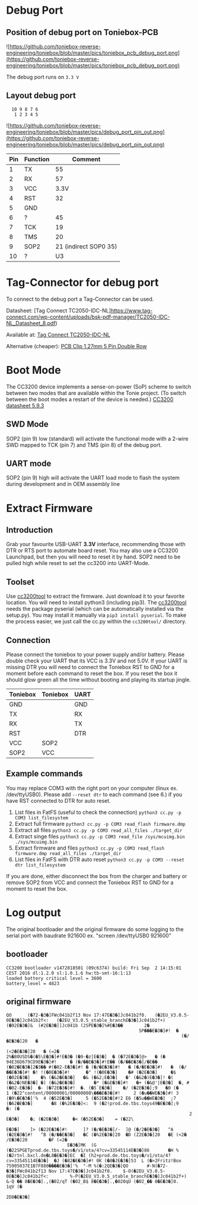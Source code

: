 # Debug Port
## Position of debug port on Toniebox-PCB

![https://github.com/toniebox-reverse-engineering/toniebox/blob/master/pics/toniebox_pcb_debug_port.png](https://github.com/toniebox-reverse-engineering/toniebox/blob/master/pics/toniebox_pcb_debug_port.png)

The debug port runs on `3.3 V`

## Layout debug port
```
  10 9 8 7 6 
   1 2 3 4 5  
```

![https://github.com/toniebox-reverse-engineering/toniebox/blob/master/pics/debug_port_pin_out.png](https://github.com/toniebox-reverse-engineering/toniebox/blob/master/pics/debug_port_pin_out.png)


| Pin | Function | Comment               |
| --- | -------- | --------------------- |
| 1   | TX       | 55                    |
| 2   | RX       | 57                    |
| 3   | VCC      | 3.3V                  |
| 4   | RST      | 32                    |
| 5   | GND      |                       |
| 6   | ?        | 45                    |
| 7   | TCK      | 19                    |
| 8   | TMS      | 20                    |
| 9   | SOP2     | 21 (indirect SOP0 35) |
| 10  | ?        | U3                    |

# Tag-Connector for debug port

To connect to the debug port a Tag-Connector can be used.

Datasheet: [Tag Connect TC2050-IDC-NL]https://www.tag-connect.com/wp-content/uploads/bsk-pdf-manager/TC2050-IDC-NL_Datasheet_8.pdf)

Available at: [Tag Connect TC2050-IDC-NL](https://www.tag-connect.com/product/tc2050-idc-nl-10-pin-no-legs-cable-with-ribbon-connector)

Alternative (cheaper): [PCB Clip 1.27mm 5 Pin Double Row](https://a.aliexpress.com/_BSuEeo)

# Boot Mode
The CC3200 device implements a sense-on-power (SoP) scheme to switch between two modes that are available within the Tonie project. (To switch between the boot modes a restart of the device is needed.) [CC3200 datasheet 5.9.3](http://www.ti.com/lit/ds/symlink/cc3200.pdf)
## SWD Mode
SOP2 (pin 9) low (standard) will activate the functional mode with a 2-wire SWD mapped to TCK (pin 7) and TMS (pin 8) of the debug port.
## UART mode
SOP2 (pin 9) high will activate the UART load mode to flash the system during development and in OEM assembly line

# Extract Firmware
## Introduction
Grab your favourite USB-UART **3.3V** interface, recommending those with DTR or RTS port to automate board reset. You may also use a CC3200 Launchpad, but then you will need to reset it by hand. SOP2 need to be pulled high while reset to set the cc3200 into UART-Mode.

## Toolset
Use [cc3200tool](https://github.com/toniebox-reverse-engineering/cc3200tool) to extract the firmware. Just download it to your favorite location.
You will need to install python3 (including pip3). The [cc3200tool](https://github.com/toniebox-reverse-engineering/cc3200tool) needs the package pyserial (which can be automatically installed via the setup.py). You may install it manually via `pip3 install pyserial`. To make the process easier, we just call the cc.py within the `cc3200tool/` directory. 

## Connection
Please connect the toniebox to your power supply and/or battery. Please double check your UART that its VCC is 3.3V and not 5.0V. If your UART is missing DTR you will need to connect the Toniebox RST to GND for a moment before each command to reset the box. If you reset the box it should glow green all the time without booting and playing its startup jingle.

| Toniebox | Toniebox | UART |
| -------- | -------  | ---- |
| GND      |          | GND  |
| TX       |          | RX   |
| RX       |          | TX   |
| RST      |          | DTR  |
| VCC      | SOP2     |      |
| SOP2     | VCC      |      |

## Example commands
You may replace COM3 with the right port on your computer (linux ex. /dev/ttyUSB0). Please add `--reset dtr` to each command (see 6.) if you have RST connected to DTR for auto reset.

1. List files in FatFS (useful to check the connection) `python3 cc.py -p COM3 list_filesystem`
2. Extract full firmware `python3 cc.py -p COM3 read_flash firmware.dmp`
3. Extract all files `python3 cc.py -p COM3 read_all_files ./target_dir`
4. Extract singe files `python3 cc.py -p COM3 read_file /sys/mcuimg.bin ./sys/mcuimg.bin`
5. Extract firmware and files `python3 cc.py -p COM3 read_flash firmware.dmp read_all_files ./target_dir`
6. List files in FatFS with DTR auto reset `python3 cc.py -p COM3 --reset dtr list_filesystem`

If you are done, either disconnect the box from the charger and battery or remove SOP2 from VCC and connect the Toniebox RST to GND for a moment to reset the box.

# Log output
The original bootloader and the original firmware do some logging to the serial port with baudrate 921600
ex. "screen /dev/ttyUSB0 921600"

## bootloader
```
CC3200 bootloader v1472818501 (09c6374) build: Fri Sep  2 14:15:01 CEST 2016 dl:1.2.0 sl:1.0.1.6 hw:tb-smt-16:1:13
loaded battery critical level = 3600
battery_level = 4823
```
## original firmware
```
QO      (�72-�3�]FWc041b2f13 Nov 17:47E�3�]Jc041b2f0.   (�2EU_V3.0.5-0E�3�]Jc041b2f<:   (�2EU_V3.0.5_stable_branchE�3�]Jc041b2f+)        (�92E�3�]&  (#2E�3�]]Jc041b (2SPE�3�]%#E�3��        2�
                                                  SP���E�3�]#!  �
                                                                  (�/�E�3�]20   �
                                                                                  (<2�E�3�]20   � (=2�
2%�80USDS�(�5\E�3�]#!E�3� (�9-�z[E�3�]  � (�72E�3�]@>   � (�
94E36D679CD9E�3�]#!     � (�/��E�3�]#!E�� (�/��E�3�]/�E�� (�02�E�3�]2�3�� #(�02-E�3�]#! � (�/�E�3�]#!   � (�/�E�3�]#!   �  (�/��E�3�]#! �! !(�0E�3�]#!      �" !(�0E�3�]    �# (�2E�3�]     �$ (�02E�3�]    �% (�&2�E�3�]   �& (�&2;E�3�]   �' (�&2�)E�3�]! �( (�&2�)NE�3�] �) (�&2�E�3�]       �* (�&E�3�]#!   �+ (�&@'|E�3�]  �, #(�02-E�3�]  �- (�72E�3�]#!  �. (�5`E�3�]    �/ (�2E�3�];9   �0 (�
1 (�22"content/00000001/00000000\���E�3�]#!     2 (�u��WE�3�]#! 3 (�9\�E�3�]'%  4 (�52E�3�]     5 (�52E�3�]#!2 E6 (�5u��WE�3�]  ;7 (�62�E�3�]       �8 (�%2E�3�]<:  9 (�2!prod.de.tbs.toys49�E�3�];9        �: (�
                                                                     2 E�3�]    �; (�2E�3�]     �< (�52E�3�]    = (�22\
                                                                                                                       E�3�]    ]> (�22E�3�]#!      ]? (�/�E�3�]/-  ]@ (�/2�E�3�]   ^A (�2E�3�]#!   ^B (�/��E�3�]   �C (�%2E�3�]20  �D (Z2E�3�]20   �E (<2�
/E�3�]20        �F (=2�
                       E�3�]MK  (G (�22SPGETprod.de.tbs.toys�/v1/ota/4?cv=33545114E�3�]86       �H %(�2rtnl.bxcl.de�L8�E�3�]EC  �I (h2+prod.de.tbs.toys�/v1/ota/4?cv=33545114E�3�]  �J (�82�E�3�]#! 0K (�8�JE�3�]53  L (�>2Fritz!Box 75905037E1B7F880����E�3�]'%  "-M %(�:2QE�3�]QO       #-N(�72-�3�]FWc041b2f13 Nov 17:47E�3�]Jc041b2f0.    $-O(�2EU_V3.0.5-0E�3�]Jc041b2f<:        %-P(�2EU_V3.0.5_stable_branchE�3�]Jc041b2f+)    &-Q �� 8�E�3�].,(�02/qT (�02_B$ 8�E�3�].,�020qU (�02_�� 8�E�3�]0.   1qV (�
                                                                      2D8�E�3�]
```